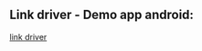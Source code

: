 ## Link driver - Demo app android:
[link driver](https://drive.google.com/drive/folders/1K7JKklMdijRoD-Ejin5EDxNIW2NQZbn2)
